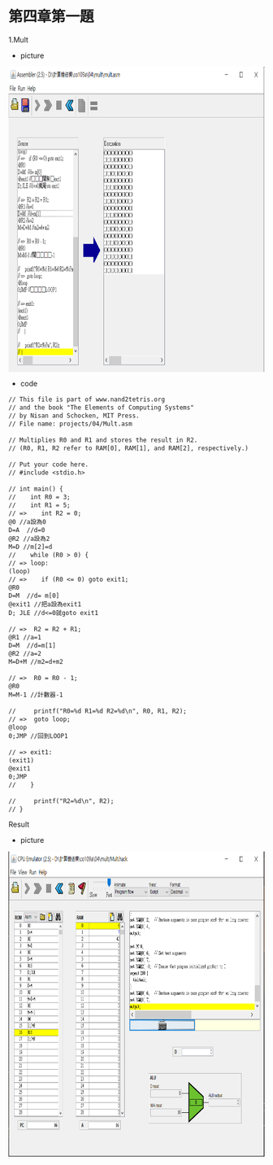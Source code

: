 # 第四章第一題

1.Mult
* picture
<img src="img/Mult.PNG" width="900" height="600"  align=center /> 

* code
```
// This file is part of www.nand2tetris.org
// and the book "The Elements of Computing Systems"
// by Nisan and Schocken, MIT Press.
// File name: projects/04/Mult.asm

// Multiplies R0 and R1 and stores the result in R2.
// (R0, R1, R2 refer to RAM[0], RAM[1], and RAM[2], respectively.)

// Put your code here.
// #include <stdio.h>

// int main() {
//    int R0 = 3;
//    int R1 = 5;
// =>    int R2 = 0;
@0 //a設為0
D=A  //d=0
@R2 //a設為2
M=D //m[2]=d
//    while (R0 > 0) {
// => loop:
(loop)
// =>    if (R0 <= 0) goto exit1;
@R0
D=M  //d= m[0]
@exit1 //把a設為exit1
D; JLE //d<=0就goto exit1

// =>  R2 = R2 + R1;
@R1 //a=1
D=M  //d=m[1]
@R2 //a=2
M=D+M //m2=d+m2

// =>  R0 = R0 - 1;
@R0
M=M-1 //計數器-1

//     printf("R0=%d R1=%d R2=%d\n", R0, R1, R2);
// =>  goto loop;
@loop
0;JMP //回到LOOP1

// => exit1:
(exit1)
@exit1
0;JMP
//    }
    
//     printf("R2=%d\n", R2);
// }
```

Result
* picture
<img src="img/Result.PNG" width="900" height="600"  align=center /> 
